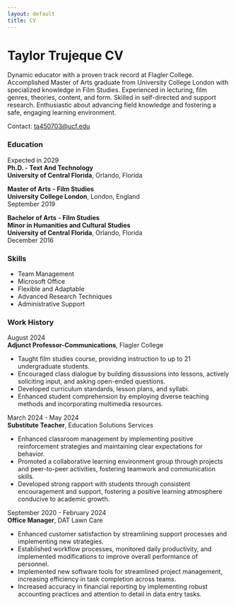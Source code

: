 ```yaml
---
layout: default
title: CV
---
```

# Taylor Trujeque CV

Dynamic educator with a proven track record at Flagler College. Accomplished Master of Arts 
graduate from University College London with specialized knowledge in Film Studies. 
Experienced in lecturing, film genres, theories, content, and 
form. Skilled in self-directed and support research. Enthusiastic about advancing field 
knowledge and fostering a safe, engaging learning environment.  

Contact: ta450703@ucf.edu
                                                  

### **Education**                                                                        

Expected in 2029                                    
**Ph.D. - Text And Technology**               
**University of Central Florida**, Orlando, Florida   

**Master of Arts** **- Film Studies**             
**University College London**, London, England    
September 2019                               
  
**Bachelor of Arts** **- Film Studies**  
**Minor in Humanities and Cultural Studies**                                     
**University of Central Florida**, Orlando, Florida                                  
December 2016    

### **Skills**                                                                          
- Team Management
- Microsoft Office
- Flexible and Adaptable
- Advanced Research Techniques
- Administrative Support

### **Work History** 

 August 2024                               
**Adjunct Professor-Communications**,
Flagler College                                          

- Taught film studies course, providing instruction to up to 21 undergraduate students.               
- Encouraged class dialogue by building dissussions into lessons, actively soliciting input, and asking open-ended questions.                     
- Developed curriculum standards, lesson plans, and syllabi.                                 
- Enhanced student comprehension by employing diverse teaching methods and incorporating multimedia resources.                             

March 2024 - May 2024             
**Substitute Teacher**, Education Solutions Services

- Enhanced classroom management by implementing positive reinforcement strategies and maintaining clear expectations for behavior.                 
- Promoted a collaborative learning environment group through projects and peer-to-peer activities, fostering teamwork and communication skills.                                             
- Developed strong rapport with students through  consistent encouragement and support, fostering a positive learning atmosphere conducive to academic growth.                                                                                                                             

September 2020 - February 2024                      
**Office Manager**, DAT Lawn Care            

- Enhanced customer satisfaction by streamlining support processes and implementing new strategies. 
- Established workflow processes, monitored daily productivity, and implemented modifications to improve overall performance of personnel.                      
- Implemented new software tools for streamlined project management, increasing efficiency in task completion across teams.                          
- Increased accuracy in financial reporting by implementing robust accounting practices and attention to detail in data entry tasks.           
